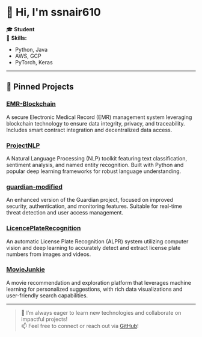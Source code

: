 <!--
**ssnair610/ssnair610** is a ✨ _special_ ✨ repository because its `README.md` (this file) appears on your GitHub profile.

Here are some ideas to get you started:

- 🔭 I’m currently working on ...
- 🌱 I’m currently learning ...
- 👯 I’m looking to collaborate on ...
- 🤔 I’m looking for help with ...
- 💬 Ask me about ...
- 📫 How to reach me: ...
- 😄 Pronouns: ...
- ⚡ Fun fact: ...
-->

# 👋 Hi, I'm ssnair610

🎓 **Student**  
🚀 **Skills:**  
- Python, Java  
- AWS, GCP  
- PyTorch, Keras  

---

## 📌 Pinned Projects

### [EMR-Blockchain](https://github.com/ssnair610/EMR-Blockchain)
A secure Electronic Medical Record (EMR) management system leveraging blockchain technology to ensure data integrity, privacy, and traceability. Includes smart contract integration and decentralized data access.

### [ProjectNLP](https://github.com/ssnair610/ProjectNLP)
A Natural Language Processing (NLP) toolkit featuring text classification, sentiment analysis, and named entity recognition. Built with Python and popular deep learning frameworks for robust language understanding.

### [guardian-modified](https://github.com/ssnair610/guardian-modified)
An enhanced version of the Guardian project, focused on improved security, authentication, and monitoring features. Suitable for real-time threat detection and user access management.

### [LicencePlateRecognition](https://github.com/ssnair610/LicencePlateRecognition)
An automatic License Plate Recognition (ALPR) system utilizing computer vision and deep learning to accurately detect and extract license plate numbers from images and videos.

### [MovieJunkie](https://github.com/ssnair610/MovieJunkie)
A movie recommendation and exploration platform that leverages machine learning for personalized suggestions, with rich data visualizations and user-friendly search capabilities.

---

> 🌱 I’m always eager to learn new technologies and collaborate on impactful projects!  
> 📫 Feel free to connect or reach out via [GitHub](https://github.com/ssnair610)!

